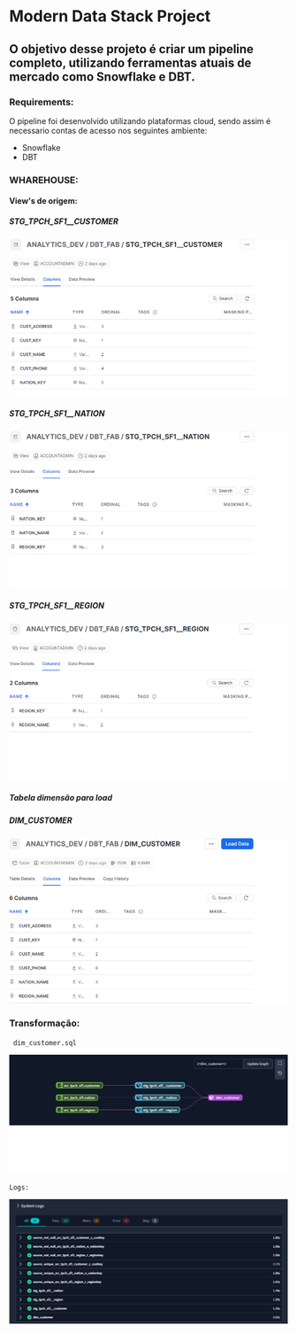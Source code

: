 # Modern Data Stack Project

## O objetivo desse projeto é criar um pipeline completo, utilizando ferramentas atuais de mercado como Snowflake e DBT.

### Requirements:

O pipeline foi desenvolvido utilizando plataformas cloud, sendo assim é necessario contas de acesso nos seguintes ambiente:

- Snowflake
- DBT

### WHAREHOUSE:

#### View's de origem:
   ##### STG_TPCH_SF1__CUSTOMER

![GET](images/customer.png)

   ##### STG_TPCH_SF1__NATION

![GET](images/nation.png)

   ##### STG_TPCH_SF1__REGION

![GET](images/region.png)

##### Tabela dimensão para load

   ##### DIM_CUSTOMER


![GET](images/dim01.png)


### Transformação:
 
     dim_customer.sql

![GET](images/flow.png)
    
    Logs:


![GET](images/execute.png)








